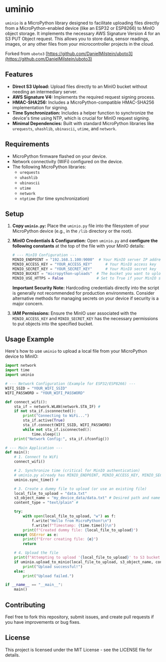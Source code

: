 # uminio

`uminio` is a MicroPython library designed to facilitate uploading files directly from a MicroPython-enabled device (like an ESP32 or ESP8266) to MinIO object storage. It implements the necessary AWS Signature Version 4 for an S3 PUT Object request. This allows you to store data, sensor readings, images, or any other files from your microcontroller projects in the cloud.

Forked from `uboto3` [https://github.com/DanielMilstein/uboto3](https://github.com/DanielMilstein/uboto3) 

## Features

* **Direct S3 Upload:** Upload files directly to an MinIO bucket without needing an intermediary server.
* **AWS Signature V4:** Implements the required request signing process.
* **HMAC-SHA256:** Includes a MicroPython-compatible HMAC-SHA256 implementation for signing.
* **Time Synchronization:** Includes a helper function to synchronize the device's time using NTP, which is crucial for MinIO request signing.
* **Minimal Dependencies:** Built with standard MicroPython libraries like `urequests`, `uhashlib`, `ubinascii`, `utime`, and `network`.

## Requirements

* MicroPython firmware flashed on your device.
* Network connectivity (WiFi) configured on the device.
* The following MicroPython libraries:
    * `urequests`
    * `uhashlib`
    * `ubinascii`
    * `utime`
    * `network`
    * `ntptime` (for time synchronization)

## Setup

1.  **Copy `uminio.py`:** Place the `uminio.py` file into the filesystem of your MicroPython device (e.g., in the `/lib` directory or the root).
2.  **MinIO Credentials & Configuration:**
    Open `uminio.py` and **configure the following constants** at the top of the file with your MinIO details:
    ```python
    # --- MinIO Configuration ---
    MINIO_ENDPOINT = "192.168.1.100:9000"  # Your MinIO server IP address and port
    MINIO_ACCESS_KEY = "YOUR_ACCESS_KEY"      # Your MinIO access key
    MINIO_SECRET_KEY = "YOUR_SECRET_KEY"      # Your MinIO secret key
    MINIO_BUCKET = "micropython-uploads"  # The bucket you want to upload to
    MINIO_USE_HTTPS = False               # Set to True if your MinIO server uses HTTPS
    ```
    **Important Security Note:** Hardcoding credentials directly into the script is generally not recommended for production environments. Consider alternative methods for managing secrets on your device if security is a major concern.

3.  **IAM Permissions:**
    Ensure the MinIO user associated with the `MINIO_ACCESS_KEY` and `MINIO_SECRET_KEY` has the necessary permissions to put objects into the specified bucket.


## Usage Example

Here's how to use `uminio` to upload a local file from your MicroPython device to MinIO:

```python
import network
import time
import uminio

# --- Network Configuration (Example for ESP32/ESP8266) ---
WIFI_SSID = "YOUR_WIFI_SSID"
WIFI_PASSWORD = "YOUR_WIFI_PASSWORD"

def connect_wifi():
    sta_if = network.WLAN(network.STA_IF) #
    if not sta_if.isconnected():
        print("Connecting to WiFi...")
        sta_if.active(True)
        sta_if.connect(WIFI_SSID, WIFI_PASSWORD)
        while not sta_if.isconnected():
            time.sleep(1)
    print("Network Config:", sta_if.ifconfig())

# --- Main Application ---
def main():
    # 1. Connect to WiFi
    connect_wifi()

    # 2. Synchronize time (critical for MinIO authentication)
    # uminio.py already has MINIO_ENDPOINT, MINIO_ACCESS_KEY, MINIO_SECRET_KEY, MINIO_BUCKET configured
    uminio.sync_time() #

    # 3. Create a dummy file to upload (or use an existing file)
    local_file_to_upload = "data.txt"
    s3_object_name = "my_device_data/data.txt" # Desired path and name in S3
    content_type = "text/plain" #

    try:
        with open(local_file_to_upload, "w") as f:
            f.write("Hello from MicroPython!\n")
            f.write(f"Timestamp: {time.time()}\n")
        print(f"Created dummy file: {local_file_to_upload}")
    except OSError as e:
        print(f"Error creating file: {e}")
        return

    # 4. Upload the file
    print(f"Attempting to upload '{local_file_to_upload}' to S3 bucket '{uminio.MINIO_BUCKET}' as '{s3_object_name}'...")
    if uminio.upload_to_minio(local_file_to_upload, s3_object_name, content_type): #
        print("Upload successful!")
    else:
        print("Upload failed.")

if __name__ == "__main__":
    main()
```

## Contributing
Feel free to fork this repository, submit issues, and create pull requests if you have improvements or bug fixes.

## License
This project is licensed under the MIT License - see the LICENSE file for details.
